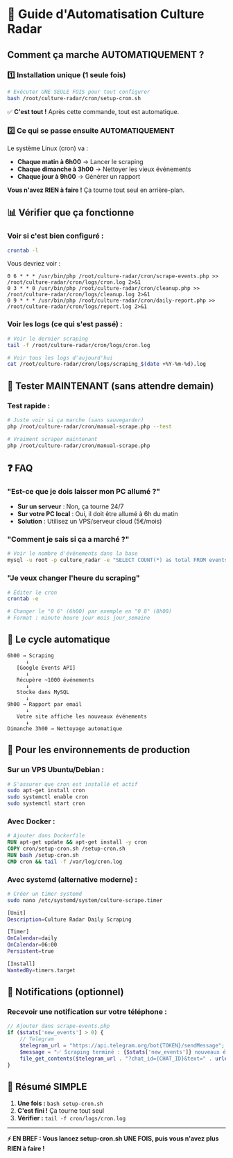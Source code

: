 # 🤖 Guide d'Automatisation Culture Radar

## Comment ça marche AUTOMATIQUEMENT ?

### 1️⃣ Installation unique (1 seule fois)

```bash
# Exécuter UNE SEULE FOIS pour tout configurer
bash /root/culture-radar/cron/setup-cron.sh
```

✅ **C'est tout !** Après cette commande, tout est automatique.

### 2️⃣ Ce qui se passe ensuite AUTOMATIQUEMENT

Le système Linux (cron) va :

- **Chaque matin à 6h00** → Lancer le scraping
- **Chaque dimanche à 3h00** → Nettoyer les vieux événements  
- **Chaque jour à 9h00** → Générer un rapport

**Vous n'avez RIEN à faire !** Ça tourne tout seul en arrière-plan.

## 📊 Vérifier que ça fonctionne

### Voir si c'est bien configuré :
```bash
crontab -l
```

Vous devriez voir :
```
0 6 * * * /usr/bin/php /root/culture-radar/cron/scrape-events.php >> /root/culture-radar/cron/logs/cron.log 2>&1
0 3 * * 0 /usr/bin/php /root/culture-radar/cron/cleanup.php >> /root/culture-radar/cron/logs/cleanup.log 2>&1
0 9 * * * /usr/bin/php /root/culture-radar/cron/daily-report.php >> /root/culture-radar/cron/logs/report.log 2>&1
```

### Voir les logs (ce qui s'est passé) :
```bash
# Voir le dernier scraping
tail -f /root/culture-radar/cron/logs/cron.log

# Voir tous les logs d'aujourd'hui
cat /root/culture-radar/cron/logs/scraping_$(date +%Y-%m-%d).log
```

## 🧪 Tester MAINTENANT (sans attendre demain)

### Test rapide :
```bash
# Juste voir si ça marche (sans sauvegarder)
php /root/culture-radar/cron/manual-scrape.php --test

# Vraiment scraper maintenant
php /root/culture-radar/cron/manual-scrape.php
```

## ❓ FAQ

### "Est-ce que je dois laisser mon PC allumé ?"
- **Sur un serveur** : Non, ça tourne 24/7
- **Sur votre PC local** : Oui, il doit être allumé à 6h du matin
- **Solution** : Utilisez un VPS/serveur cloud (5€/mois)

### "Comment je sais si ça a marché ?"
```bash
# Voir le nombre d'événements dans la base
mysql -u root -p culture_radar -e "SELECT COUNT(*) as total FROM events WHERE DATE(last_scraped) = CURDATE();"
```

### "Je veux changer l'heure du scraping"
```bash
# Éditer le cron
crontab -e

# Changer le "0 6" (6h00) par exemple en "0 8" (8h00)
# Format : minute heure jour mois jour_semaine
```

## 🔄 Le cycle automatique

```
6h00 → Scraping
      ↓
   [Google Events API]
      ↓
   Récupère ~1000 événements
      ↓
   Stocke dans MySQL
      ↓
9h00 → Rapport par email
      ↓
   Votre site affiche les nouveaux événements
      ↓
Dimanche 3h00 → Nettoyage automatique
```

## 🚀 Pour les environnements de production

### Sur un VPS Ubuntu/Debian :
```bash
# S'assurer que cron est installé et actif
sudo apt-get install cron
sudo systemctl enable cron
sudo systemctl start cron
```

### Avec Docker :
```dockerfile
# Ajouter dans Dockerfile
RUN apt-get update && apt-get install -y cron
COPY cron/setup-cron.sh /setup-cron.sh
RUN bash /setup-cron.sh
CMD cron && tail -f /var/log/cron.log
```

### Avec systemd (alternative moderne) :
```bash
# Créer un timer systemd
sudo nano /etc/systemd/system/culture-scrape.timer

[Unit]
Description=Culture Radar Daily Scraping

[Timer]
OnCalendar=daily
OnCalendar=06:00
Persistent=true

[Install]
WantedBy=timers.target
```

## 📱 Notifications (optionnel)

### Recevoir une notification sur votre téléphone :
```php
// Ajouter dans scrape-events.php
if ($stats['new_events'] > 0) {
    // Telegram
    $telegram_url = "https://api.telegram.org/bot{TOKEN}/sendMessage";
    $message = "✅ Scraping terminé : {$stats['new_events']} nouveaux événements";
    file_get_contents($telegram_url . "?chat_id={CHAT_ID}&text=" . urlencode($message));
}
```

## 🔴 Résumé SIMPLE

1. **Une fois :** `bash setup-cron.sh`
2. **C'est fini !** Ça tourne tout seul
3. **Vérifier :** `tail -f cron/logs/cron.log`

---

**⚡ EN BREF : Vous lancez setup-cron.sh UNE FOIS, puis vous n'avez plus RIEN à faire !**